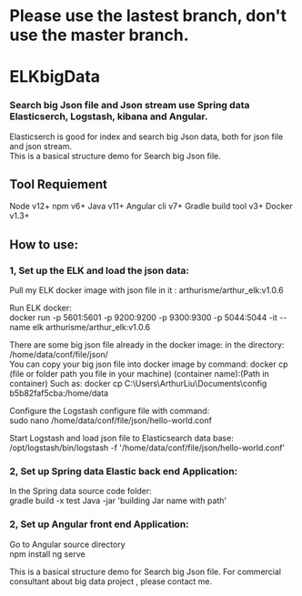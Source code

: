 
#  Please use the lastest branch, don't use the master branch.

#  ELKbigData

###  Search big Json file and Json stream use Spring data Elasticserch, Logstash, kibana and Angular.  

Elasticserch is good for index and search big Json data, both for json file and json stream.  
This is a basical structure demo for Search big Json file.

## Tool Requiement   
Node v12+ npm v6+ Java v11+ Angular cli v7+ Gradle build tool v3+ Docker v1.3+  

##  How to use:  
### 1, Set up the ELK and load the json data:  
Pull my ELK docker image with json file in it : arthurisme/arthur_elk:v1.0.6  

Run ELK docker:   
docker run -p 5601:5601 -p 9200:9200 -p 9300:9300 -p 5044:5044 -it --name elk arthurisme/arthur_elk:v1.0.6  

There are some big json file already in the docker image: in the directory: /home/data/conf/file/json/  
You can copy your big json file into docker image by command: 
docker cp (file or folder path you file in your machine)  (container name):(Path in container)
Such as:
docker cp C:\Users\ArthurLiu\Documents\config  b5b82faf5cba:/home/data

Configure the Logstash configure file with command:   
sudo nano /home/data/conf/file/json/hello-world.conf    

Start Logstash and load json file to Elasticsearch data base:  
 /opt/logstash/bin/logstash -f '/home/data/conf/file/json/hello-world.conf'  

### 2, Set up Spring data Elastic back end Application:  
In the Spring data source code folder:  
gradle build -x test
Java -jar 'building Jar name with path'  

### 2, Set up Angular front end Application:  
Go to Angular source directory  
npm install
ng serve  


This is a basical structure demo for Search big Json file. For commercial consultant about big data project , please contact me.
